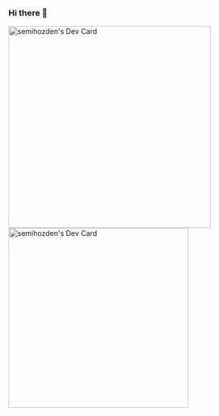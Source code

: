 ### Hi there 👋

<a href="https://app.daily.dev/semihozdenddosify"><img src="https://api.daily.dev/devcards/b49dfc1c02d345738e1b5db01dc7821c.png?r=t3p" width="400" alt="semihozden's Dev Card"/></a>
<a href="https://app.daily.dev/semihozdenddosify"><img src="https://api.daily.dev/devcards/v2/xA9iRBrZ2PXjsrA60TrHY.png?r=0v9&type=default" width="356" alt="semihozden's Dev Card"/></a>


<!--
**SemihOzden/semihozden** is a ✨ _special_ ✨ repository because its `README.md` (this file) appears on your GitHub profile.

Here are some ideas to get you started:

- 🔭 I’m currently working on Ddosify.
- 🌱 I’m currently learning React
- 👯 I’m looking to collaborate on ...
- 🤔 I’m looking for help with ...
- 💬 Ask me about anything related with Frontend Development with React
- 📫 How to reach me: 
- 😄 Pronouns: ...
- ⚡ Fun fact: ...
-->
